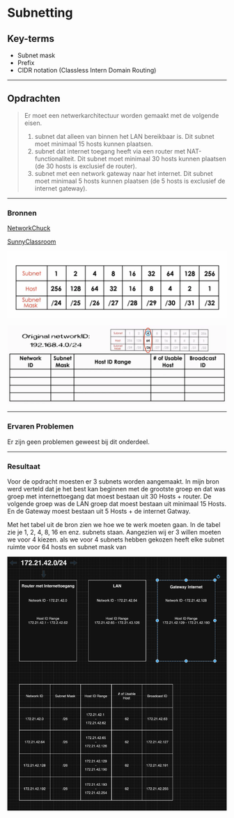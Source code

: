 # Subnetting

## Key-terms
- Subnet mask
- Prefix
- CIDR notation (Classless Intern Domain Routing)
---
## Opdrachten
>Er moet een netwerkarchitectuur worden gemaakt met de volgende eisen.
>1. subnet dat alleen van binnen het LAN bereikbaar is. Dit subnet moet minimaal 15 hosts kunnen plaatsen.
>2. subnet dat internet toegang heeft via een router met NAT-functionaliteit. Dit subnet moet minimaal 30 hosts kunnen plaatsen (de 30 hosts is exclusief de router).
>3. subnet met een network gateway naar het internet. Dit subnet moet minimaal 5 hosts kunnen plaatsen (de 5 hosts is exclusief de internet gateway).

---

### Bronnen


[NetworkChuck](https://www.youtube.com/watch?v=OD2vG5st4zI)

[SunnyClassroom](https://www.youtube.com/watch?v=ecCuyq-Wprc)

![afbeeldingSubnetTabel](../00_includes/02_Cloud_1/06_Subnetting/Subnet%20Table.webp)

![AfbeeldingSubnetTabel1](../00_includes/02_Cloud_1/06_Subnetting/subnet%20table%201.webp)



---

### Ervaren Problemen

Er zijn geen problemen geweest bij dit onderdeel.

---
### Resultaat

Voor de opdracht moesten er 3 subnets worden aangemaakt. In mijn bron werd verteld dat je het best kan beginnen met de grootste groep en dat was groep met internettoegang dat moest bestaan uit 30 Hosts + router. De volgende groep was de LAN groep dat moest bestaan uit minimaal 15 Hosts. En de Gateway moest bestaan uit 5 Hosts + de internet Gatway.

Met het tabel uit de bron zien we hoe we te werk moeten gaan. In de tabel zie je 1, 2, 4, 8, 16 en enz. subnets staan. Aangezien wij er 3 willen moeten we voor 4 kiezen. als we voor 4 subnets hebben gekozen heeft elke subnet ruimte voor 64 hosts en subnet mask van

![afbeeldingSubnetting](../00_includes/02_Cloud_1/06_Subnetting/Subnet%20Opdracht%20Sunny.png)
